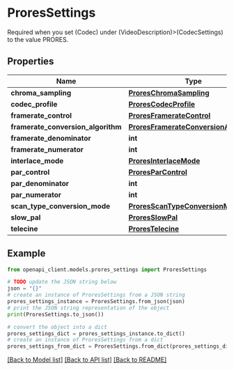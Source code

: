 # ProresSettings

Required when you set (Codec) under (VideoDescription)>(CodecSettings) to the value PRORES.

## Properties

Name | Type | Description | Notes
------------ | ------------- | ------------- | -------------
**chroma_sampling** | [**ProresChromaSampling**](ProresChromaSampling.md) |  | [optional] 
**codec_profile** | [**ProresCodecProfile**](ProresCodecProfile.md) |  | [optional] 
**framerate_control** | [**ProresFramerateControl**](ProresFramerateControl.md) |  | [optional] 
**framerate_conversion_algorithm** | [**ProresFramerateConversionAlgorithm**](ProresFramerateConversionAlgorithm.md) |  | [optional] 
**framerate_denominator** | **int** |  | [optional] 
**framerate_numerator** | **int** |  | [optional] 
**interlace_mode** | [**ProresInterlaceMode**](ProresInterlaceMode.md) |  | [optional] 
**par_control** | [**ProresParControl**](ProresParControl.md) |  | [optional] 
**par_denominator** | **int** |  | [optional] 
**par_numerator** | **int** |  | [optional] 
**scan_type_conversion_mode** | [**ProresScanTypeConversionMode**](ProresScanTypeConversionMode.md) |  | [optional] 
**slow_pal** | [**ProresSlowPal**](ProresSlowPal.md) |  | [optional] 
**telecine** | [**ProresTelecine**](ProresTelecine.md) |  | [optional] 

## Example

```python
from openapi_client.models.prores_settings import ProresSettings

# TODO update the JSON string below
json = "{}"
# create an instance of ProresSettings from a JSON string
prores_settings_instance = ProresSettings.from_json(json)
# print the JSON string representation of the object
print(ProresSettings.to_json())

# convert the object into a dict
prores_settings_dict = prores_settings_instance.to_dict()
# create an instance of ProresSettings from a dict
prores_settings_from_dict = ProresSettings.from_dict(prores_settings_dict)
```
[[Back to Model list]](../README.md#documentation-for-models) [[Back to API list]](../README.md#documentation-for-api-endpoints) [[Back to README]](../README.md)


